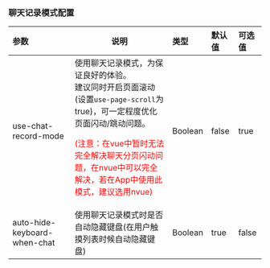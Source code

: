 ### 聊天记录模式配置

| 参数                         | 说明                                                         | 类型    | 默认值 | 可选值 |
| :--------------------------- | ------------------------------------------------------------ | :------ | :----- | :----- |
| use-chat-record-mode         | 使用聊天记录模式，为保证良好的体验。<br>建议同时开启页面滚动(设置`use-page-scroll`为true)，可一定程度优化页面闪动/跳动问题。<br><p style="color:red;">(注意：在vue中暂时无法完全解决聊天分页闪动问题，在nvue中可以完全解决，若在App中使用此模式，建议选用nvue)</p> | Boolean | false  | true   |
| auto-hide-keyboard-when-chat <Badge text="2.3.4"/>  | 使用聊天记录模式时是否自动隐藏键盘(在用户触摸列表时候自动隐藏键盘) | Boolean | true   | false  |